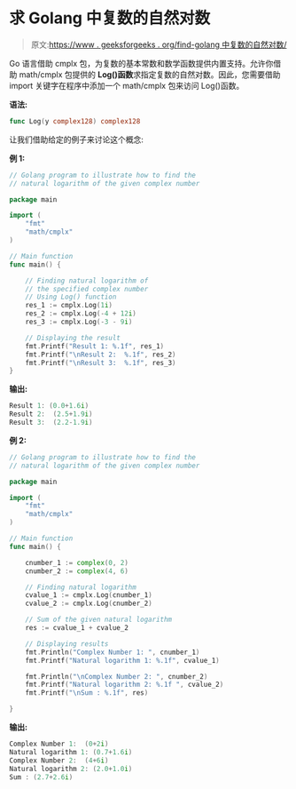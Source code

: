# 求 Golang 中复数的自然对数

> 原文:[https://www . geeksforgeeks . org/find-golang 中复数的自然对数/](https://www.geeksforgeeks.org/finding-the-natural-logarithm-of-complex-number-in-golang/)

Go 语言借助 cmplx 包，为复数的基本常数和数学函数提供内置支持。允许你借助 math/cmplx 包提供的 **Log()函数**求指定复数的自然对数。因此，您需要借助 import 关键字在程序中添加一个 math/cmplx 包来访问 Log()函数。

**语法:**

```go
func Log(y complex128) complex128
```

让我们借助给定的例子来讨论这个概念:

**例 1:**

```go
// Golang program to illustrate how to find the
// natural logarithm of the given complex number

package main

import (
    "fmt"
    "math/cmplx"
)

// Main function
func main() {

    // Finding natural logarithm of
    // the specified complex number
    // Using Log() function
    res_1 := cmplx.Log(1i)
    res_2 := cmplx.Log(-4 + 12i)
    res_3 := cmplx.Log(-3 - 9i)

    // Displaying the result
    fmt.Printf("Result 1: %.1f", res_1)
    fmt.Printf("\nResult 2:  %.1f", res_2)
    fmt.Printf("\nResult 3:  %.1f", res_3)
}
```

**输出:**

```go
Result 1: (0.0+1.6i)
Result 2:  (2.5+1.9i)
Result 3:  (2.2-1.9i)

```

**例 2:**

```go
// Golang program to illustrate how to find the
// natural logarithm of the given complex number

package main

import (
    "fmt"
    "math/cmplx"
)

// Main function
func main() {

    cnumber_1 := complex(0, 2)
    cnumber_2 := complex(4, 6)

    // Finding natural logarithm
    cvalue_1 := cmplx.Log(cnumber_1)
    cvalue_2 := cmplx.Log(cnumber_2)

    // Sum of the given natural logarithm
    res := cvalue_1 + cvalue_2

    // Displaying results
    fmt.Println("Complex Number 1: ", cnumber_1)
    fmt.Printf("Natural logarithm 1: %.1f", cvalue_1)

    fmt.Println("\nComplex Number 2: ", cnumber_2)
    fmt.Printf("Natural logarithm 2: %.1f ", cvalue_2)
    fmt.Printf("\nSum : %.1f", res)

}
```

**输出:**

```go
Complex Number 1:  (0+2i)
Natural logarithm 1: (0.7+1.6i)
Complex Number 2:  (4+6i)
Natural logarithm 2: (2.0+1.0i) 
Sum : (2.7+2.6i)

```